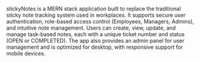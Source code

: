 stickyNotes is a MERN stack application built to replace the traditional sticky note tracking system used in workplaces. It supports secure user authentication, role-based access control (Employees, Managers, Admins), and intuitive note management. Users can create, view, update, and manage task-based notes, each with a unique ticket number and status (OPEN or COMPLETED). The app also provides an admin panel for user management and is optimized for desktop, with responsive support for mobile devices.
